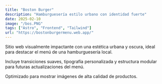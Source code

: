 ```yaml
---
title: "Boston Burger"
description: "Hamburguesería estilo urbano con identidad fuerte"
date: 2025-02-10
image: "/bos.PNG"
tags: ["Astro", "Frontend", "Tailwind"]
url: "https://bostonburgermenu.web.app/"
---
```


Sitio web visualmente impactante con una estética urbana y oscura, ideal para destacar el menú de una hamburguesería local.

Incluye transiciones suaves, tipografía personalizada y estructura modular para futuras actualizaciones del menú.

Optimizado para mostrar imágenes de alta calidad de productos.
